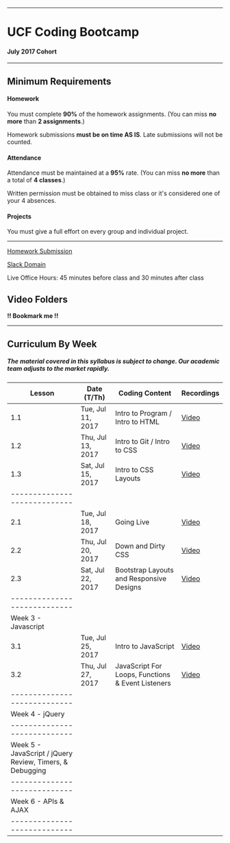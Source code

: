 -----------------------------------------
# UCF Coding Bootcamp


#### July 2017 Cohort


-----------------------------------------


## Minimum Requirements


#### Homework


You must complete **90%** of the homework assignments. (You can miss **no more** than **2 assignments**.)


Homework submissions **must be on time AS IS**. Late submissions will not be counted.


#### Attendance


Attendance must be maintained at a **95%** rate. (You can miss **no more** than a total of **4 classes**.)


Written permission must be obtained to miss class or it's considered one of your 4 absences.


#### Projects


You must give a full effort on every group and individual project.


-----------------------------------------


[Homework Submission](http://bootcampspot-v2.com)

[Slack Domain](https://ucflm201707fsf2.slack.com/)

Live Office Hours: 45 minutes before class and 30 minutes after class

## Video Folders 
**!! Bookmark me !!**

-----------------------------------------
## Curriculum By Week


##### The material covered in this syllabus is subject to change. Our academic team adjusts to the market rapidly.
|	Lesson	|	Date (T/Th)	|	Coding Content	|	Recordings	|
|	----------------------------	|	----------------------------	|	----------------------------	|	----------------------------	|
|	1.1	|	Tue, Jul 11, 2017	|	Intro to Program / Intro to HTML 	|	[Video](https://codingbootcamp.hosted.panopto.com/Panopto/Pages/Viewer.aspx?id=d1efb196-c78f-4a6c-988b-97e2b8a30df5)	|
|	1.2	|	Thu, Jul 13, 2017	|	Intro to Git / Intro to CSS	| [Video](https://codingbootcamp.hosted.panopto.com/Panopto/Pages/Viewer.aspx?id=b29e8200-66eb-47bd-8b61-10b4b0fedb91)	| 
|	1.3	|	Sat, Jul 15, 2017	|	Intro to CSS Layouts	| [Video](https://codingbootcamp.hosted.panopto.com/Panopto/Pages/Viewer.aspx?id=7abedbab-3f62-4f99-8e26-a280425fd856)	|
|	----------------------------	|
|	2.1	|	Tue, Jul 18, 2017	|	Going Live | [Video](https://codingbootcamp.hosted.panopto.com/Panopto/Pages/Viewer.aspx?id=95019ac2-7c29-43fd-b2fa-c4f6592886c4)	|
|	2.2	|	Thu, Jul 20, 2017	|	Down and Dirty CSS | [Video](https://codingbootcamp.hosted.panopto.com/Panopto/Pages/Viewer.aspx?id=d35eecf6-7fd6-4ee0-96ce-13e0f59a21e1)	|
|	2.3	|	Sat, Jul 22, 2017	|	Bootstrap Layouts and Responsive Designs | [Video](https://codingbootcamp.hosted.panopto.com/Panopto/Pages/Viewer.aspx?id=49e61865-37d1-4f33-bf0e-126f3455c76d)	|
|	----------------------------	|
| Week 3 - Javascript |
| 3.1 | Tue, Jul 25, 2017 | Intro to JavaScript | [Video](https://codingbootcamp.hosted.panopto.com/Panopto/Pages/Viewer.aspx?id=07b96c30-f8c4-4049-8d2f-d4c7d74cbc70) |
| 3.2 | Thu, Jul 27, 2017 | JavaScript For Loops, Functions & Event Listeners | [Video](https://codingbootcamp.hosted.panopto.com/Panopto/Pages/Viewer.aspx?id=0f7e9ccc-7fe6-4f63-8a66-65b9002a554e) |
|	----------------------------	|
| Week 4 - jQuery |
|	----------------------------	|
| Week 5 - JavaScript / jQuery Review, Timers, & Debugging |
|	----------------------------	|
| Week 6 - APIs & AJAX |
|	----------------------------	|
